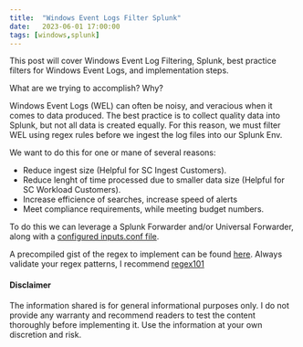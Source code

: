 ```yaml
---
title:  "Windows Event Logs Filter Splunk"
date:   2023-06-01 17:00:00
tags: [windows,splunk]
---
```


This post will cover Windows Event Log Filtering, Splunk, best practice filters for Windows Event Logs, and implementation steps.

What are we trying to accomplish? Why?

Windows Event Logs (WEL) can often be noisy, and veracious when it comes to data produced. The best practice is to collect quality data into Splunk, but not all data is created equally. For this reason, we must filter WEL using regex rules before we ingest the log files into our Splunk Env. 

We want to do this for one or mane of several reasons:
- Reduce ingest size (Helpful for SC Ingest Customers).
- Reduce lenght of time processed due to smaller data size (Helpful for SC Workload Customers).
- Increase efficience of searches, increase speed of alerts 
- Meet compliance requirements, while meeting budget numbers. 

To do this we can leverage a Splunk Forwarder and/or Universal Forwarder, along with a [configured inputs.conf file][configured-inputs-conf-file].  

A precompiled gist of the regex to implement can be found [here][gist]. Always validate your regex patterns, I recommend [regex101][regex101]

#### Disclaimer

The information shared is for general informational purposes only. I do not provide any warranty and recommend readers to test the content thoroughly before implementing it. Use the information at your own discretion and risk. 

[configured-inputs-conf-file]: https://docs.splunk.com/Documentation/SplunkCloud/latest/Data/MonitorWindowseventlogdata#Use_the_inputs.conf_configuration_file_to_configure_event_log_monitoring
[gist]: https://gist.github.com/animetauren/0b2c74c600c7ddd5a969ae025e0a0321
[regex101]: https://regex101.com